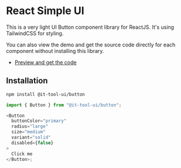 # React Simple UI

This is a very light UI Button component library for ReactJS.
It's using TailwindCSS for styling.

You can also view the demo and get the source code directly for each component without installing this library.

- [Preview and get the code](https://it-tool.app/button)

## Installation

```sh
npm install @it-tool-ui/button
```

```js
import { Button } from "@it-tool-ui/button";

<Button
  buttonColor="primary"
  radius="large"
  size="medium"
  variant="solid"
  disabled={false}
>
  Click me
</Button>;
```
